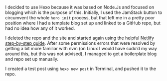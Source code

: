 I decided to use Hexo because it was based on Node.Js and focused on blogging which is the purpose of this. Initially, I used the JamStack button to circumvent the whole `hero init` process, but that left me in a pretty poor position where I had a template blog set up and linked to a GitHub repo, but had no idea how any of it worked. 

I deleted the repo and the site and started again using the helpful [Netlify step-by-step guide](#https://www.netlify.com/blog/2015/10/26/a-step-by-step-guide-hexo-on-netlify/). After some permissions errors that were resolved by getting a bit more familiar with nvm (on Linux I would have sudo’d my way around this, but this was not advised), I managed to get a boilerplate blog and repo set up manually.

I created a test post using `hexo new post` in Terminal, and pushed it to the repo. 